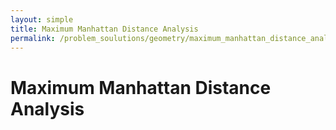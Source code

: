 ```yaml
---
layout: simple
title: Maximum Manhattan Distance Analysis
permalink: /problem_soulutions/geometry/maximum_manhattan_distance_analysis/
---
```


# Maximum Manhattan Distance Analysis
